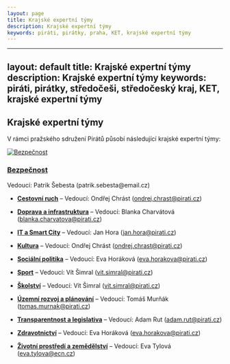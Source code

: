 ```yaml
---
layout: page
title: Krajské expertní týmy
description: Krajské expertní týmy
keywords: piráti, pirátky, praha, KET, krajské expertní týmy
---
```


---
layout: default
title: Krajské expertní týmy
description: Krajské expertní týmy
keywords: piráti, pirátky, středočeši, středočeský kraj, KET, krajské expertní týmy
---

<div class="container container--default pt-8 lg:py-24">
<section>
<h1 class="head-alt-md md:head-alt-lg max-w-5xl mb-8">Krajské expertní týmy</h1>
<p>V rámci pražského sdružení Pirátů působí následující krajské expertní týmy:</p>
<main>
<div class="grid grid-cols-1 md:grid-cols-2 lg:grid-cols-3 gap-8">

<article class="card card--hoveractive">
<a href="https://forum.pirati.cz/viewforum.php?f=1276"><img class="w-full h-48 object-cover" src="https://a.pirati.cz/resize/400x225/stredocesky/img/program2020/prumysl-obchod-a-cestovni-ruch.jpg" alt="Bezpečnost" /></a>
<div class="card__body p-4">
<h1 class="card-headline mb-2"><a href="https://forum.pirati.cz/viewforum.php?f=1276" target="_blank">Bezpečnost</a></h1> 
<p class="card-body-text">Vedoucí: Patrik Šebesta (patrik.sebesta@email.cz)</p>
</div>
</article>


</div>
</main>

  
</section>
</div>




* **[Cestovní ruch](https://forum.pirati.cz/viewforum.php?f=1261")** – Vedoucí: Ondřej Chrást (ondrej.chrast@pirati.cz)

* **[Doprava a infrastruktura](https://forum.pirati.cz/viewforum.php?f=1262")** – Vedoucí: Blanka Charvátová (blanka.charvatova@pirati.cz)

* **[IT a Smart City](https://forum.pirati.cz/viewforum.php?f=1264")** – Vedoucí: Jan Hora (jan.hora@pirati.cz)

* **[Kultura](https://forum.pirati.cz/viewforum.php?f=1266")** – Vedoucí: Ondřej Chrást (ondrej.chrast@pirati.cz)

* **[Sociální politika](https://forum.pirati.cz/viewforum.php?f=1268")** – Vedoucí: Eva Horáková (eva.horakova@pirati.cz)

* **[Sport](https://forum.pirati.cz/viewforum.php?f=1269")** – Vedoucí: Vít Šimral (vit.simral@pirati.cz)

* **[Školství](https://forum.pirati.cz/viewforum.php?f=1270")** – Vedoucí: Vít Šimral (vit.simral@pirati.cz)

* **[Územní rozvoj a plánování](https://forum.pirati.cz/viewforum.php?f=1271")** – Vedoucí: Tomáš Murňák (tomas.murnak@pirati.cz)

* **[Transparentnost a legislativa](https://forum.pirati.cz/viewforum.php?f=1265)** – Vedoucí: Adam Rut (adam.rut@pirati.cz)

* **[Zdravotnictví](https://forum.pirati.cz/viewforum.php?f=1272")** – Vedoucí: Eva Horáková (eva.horakova@pirati.cz)

* **[Životní prostředí a zemědělství](https://forum.pirati.cz/viewforum.php?f=1273")** – Vedoucí: Eva Tylová (eva.tylova@ecn.cz)









